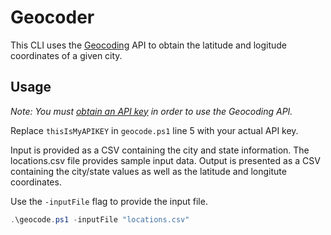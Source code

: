 # Geocoder

This CLI uses the [Geocoding](https://developers.google.com/maps/documentation/geocoding/start#sample-request) API to obtain the latitude and logitude coordinates of a given city.

## Usage

_Note: You must [obtain an API key](https://developers.google.com/maps/documentation/geocoding/get-api-key) in order to use the Geocoding API._

Replace `thisIsMyAPIKEY` in `geocode.ps1` line 5 with your actual API key.

Input is provided as a CSV containing the city and state information. The locations.csv file provides sample input data. Output is presented as a CSV containing the city/state values as well as the latitude and longitute coordinates.

Use the `-inputFile` flag to provide the input file.

```Powershell
.\geocode.ps1 -inputFile "locations.csv"
```
